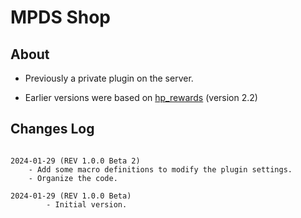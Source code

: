 # MPDS Shop

## About
* Previously a private plugin on the server.

* Earlier versions were based on [hp_rewards](https://forums.alliedmods.net/showthread.php?p=2411161) (version 2.2)

## Changes Log
~~~

2024-01-29 (REV 1.0.0 Beta 2)
	- Add some macro definitions to modify the plugin settings.
	- Organize the code.

2024-01-29 (REV 1.0.0 Beta)
        - Initial version.

~~~
